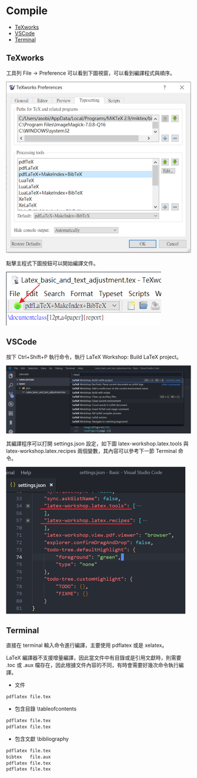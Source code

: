 # Compile

- [TeXworks](#TeXworks)
- [VSCode](#VSCode)
- [Terminal](#Terminal)

## TeXworks

工具列 File -> Preference 可以看到下圖視窗，可以看到編譯程式與順序。

![](./pics/Compile-texworks-setup.png)

點擊主程式下圖按鈕可以開始編譯文件。

![](./pics/Compile-texworks-start.png)

## VSCode

按下 Ctrl+Shift+P 執行命令，執行 LaTeX Workshop: Build LaTeX project。

![](./pics/Compile-vscode1.png)

其編譯程序可以打開 settings.json 設定，如下圖 latex-workshop.latex.tools 與 latex-workshop.latex.recipes 兩個變數，其內容可以參考下一節 Terminal 命令。

![](./pics/Compile-vscode2.png)

## Terminal

直接在 terminal 輸入命令進行編譯，主要使用 pdflatex 或是 xelatex。

LaTeX 編譯器不支援增量編譯，因此當文件中有目錄或是引用文獻時，則需要 .toc 或 .aux 檔存在，因此根據文件內容的不同，有時會需要好幾次命令執行編譯。

- 文件
```bash
pdflatex file.tex
```

- 包含目錄 \tableofcontents
```bash
pdflatex file.tex
pdflatex file.tex
```

- 包含文獻 \bibliography
```bash
pdflatex file.tex
bibtex   file.aux
pdflatex file.tex
pdflatex file.tex
```

